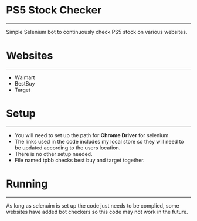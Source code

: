 # PS5 Stock Checker
-------------------------------------------------------------------------
Simple Selenium bot to continuously check PS5 stock on various websites.

# Websites
-------------------------------------------------------------------------
- Walmart
- BestBuy 
- Target

# Setup
-------------------------------------------------------------------------
- You will need to set up the path for **Chrome Driver** for selenium. 
- The links used in the code includes my local store so they will need to be updated according to the users location. 
- There is no other setup needed.
- File named tpbb checks best buy and target together.

# Running 
-------------------------------------------------------------------------
As long as selenuim is set up the code just needs to be complied, some websites have added bot checkers so this code may not work in the future.


